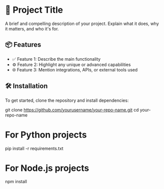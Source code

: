 # 🚀 Project Title

A brief and compelling description of your project. Explain what it does, why it matters, and who it's for.

## 📦 Features

- ✅ Feature 1: Describe the main functionality
- ⚙️ Feature 2: Highlight any unique or advanced capabilities
- 🌐 Feature 3: Mention integrations, APIs, or external tools used

## 🛠️ Installation

To get started, clone the repository and install dependencies:

git clone https://github.com/yourusername/your-repo-name.git
cd your-repo-name
# For Python projects
pip install -r requirements.txt
# For Node.js projects
npm install
